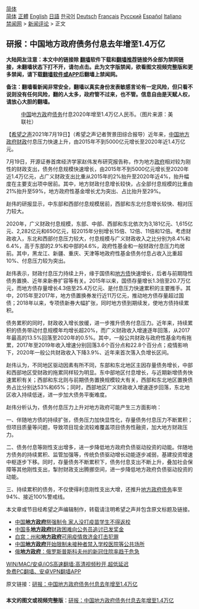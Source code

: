  <!-- 面包屑导航 --> <div class="breadcrumb"><!-- GTranslate: https://gtranslate.io/ -->  <div class="switcher notranslate">  <div class="selected">  <a href="#" onclick="return false;"> 简体</a>  </div>  <div class="option">  <a href="https://www.bannedbook.org" onclick="doGTranslate('zh-CN|zh-CN');jQuery('div.switcher div.selected a').html(jQuery(this).html());return false;" title="简体中文" class="nturl selected"> 简体</a>  <a href="https://www.bannedbook.org/zh-tw/" onclick="doGTranslate('zh-CN|zh-TW');jQuery('div.switcher div.selected a').html(jQuery(this).html());return false;" title="繁體中文" class="nturl"> 正體</a>  <a href="https://www.bannedbook.org/en/" onclick="doGTranslate('zh-CN|en');jQuery('div.switcher div.selected a').html(jQuery(this).html());return false;" title="English" class="nturl"> English</a>  <a href="https://www.bannedbook.org/ja/" onclick="doGTranslate('zh-CN|ja');jQuery('div.switcher div.selected a').html(jQuery(this).html());return false;" title="日本語" class="nturl"> 日語</a>  <a href="https://www.bannedbook.org/ko/" onclick="doGTranslate('zh-CN|ko');jQuery('div.switcher div.selected a').html(jQuery(this).html());return false;" title="한국어" class="nturl"> 한국어</a>  <a href="https://www.bannedbook.org/de/" onclick="doGTranslate('zh-CN|de');jQuery('div.switcher div.selected a').html(jQuery(this).html());return false;" title="Deutsch" class="nturl"> Deutsch</a>  <a href="https://www.bannedbook.org/fr/" onclick="doGTranslate('zh-CN|fr');jQuery('div.switcher div.selected a').html(jQuery(this).html());return false;" title="Français" class="nturl"> Français</a>  <a href="https://www.bannedbook.org/ru/" onclick="doGTranslate('zh-CN|ru');jQuery('div.switcher div.selected a').html(jQuery(this).html());return false;" title="Русский" class="nturl"> Русский</a>  <a href="https://www.bannedbook.org/es/" onclick="doGTranslate('zh-CN|es');jQuery('div.switcher div.selected a').html(jQuery(this).html());return false;" title="Español" class="nturl"> Español</a>  <a href="https://www.bannedbook.org/it/" onclick="doGTranslate('zh-CN|it');jQuery('div.switcher div.selected a').html(jQuery(this).html());return false;" title="Italiano" class="nturl"> Italiano</a>  </div>  </div>      <div class='breadcrumb-sub'><!-- Breadcrumb NavXT 6.3.0 --> <a href="https://www.bannedbook.org/" class="home">禁闻网</a> &gt; <a href="https://www.bannedbook.org/bnews/comments/" class="category">新闻评论</a> &gt; 正文</div></div><h2>研报：中国地方政府债务付息去年增至1.4万亿</h2> <p class="notice"><b>大陆网友注意：本文中的链接除 <a href="https://github.com/bannedbook/fanqiang" >翻墙</a>软件下载和<a href="https://github.com/killgcd/justmysocks/blob/master/README.md">翻墙推荐</a>链接外全部为禁网链接，未翻墙状态下打不开，请勿点击。此为文字版禁闻，欲看图文视频完整版和更多禁闻，请下载<a href="https://github.com/bannedbook/fanqiang">翻墙软件或APP</a>后翻墙上禁闻网。</p><p>备注：翻墙看新闻非常安全，翻墙以真实身份发表敏感言论有一定风险，但只看不说则没有任何风险，翻的人太多，政府管不过来，也不管。信息自由是天赋人权，请放心大胆的翻墙。</b></p>  <div class="entry"> <figure> <p><figcaption><a href="https://www.bannedbook.org/bnews/tag/%E4%B8%AD%E5%9B%BD/" class="st_tag internal_tag" rel="tag" title="标签 中国 下的日志">中国</a>地<a href="https://www.bannedbook.org/bnews/tag/%e6%96%b9%e6%94%bf/" class="st_tag internal_tag" rel="tag" title="标签 方政 下的日志">方政</a>府<a href="https://www.bannedbook.org/bnews/tag/%e5%80%ba%e5%8a%a1/" class="st_tag internal_tag" rel="tag" title="标签 债务 下的日志">债务</a>付息2020年增至1.4万亿人民币。（图片来源：美联社）</figcaption></figure> <p>【<span class='wp_keywordlink_affiliate'><a href="https://www.soundofhope.org" title="希望之声" target="_blank">希望之声</a></span>2021年7月19日】（希望之声记者贺景田综合报导）近年来，<span class='wp_keywordlink_affiliate'><a href="https://www.bannedbook.org/" title="中国" target="_blank">中国</a></span><a href="https://www.bannedbook.org/bnews/tag/%E5%9C%B0%E6%96%B9%E6%94%BF%E5%BA%9C/" class="st_tag internal_tag" rel="tag" title="标签 地方政府 下的日志">地方政府</a><a href="https://www.bannedbook.org/bnews/tag/%E8%B4%A2%E6%94%BF/" class="st_tag internal_tag" rel="tag" title="标签 财政 下的日志">财政</a>付息压力快速上升，由2015年不到5000亿元增长至2020年近1.4万亿元。</p> <p>7月19日，开源证券首席经济学家赵伟发布研究报告称，作为地方<a href="https://www.bannedbook.org/bnews/tag/%e6%94%bf%e5%ba%9c/" class="st_tag internal_tag" rel="tag" title="标签 政府 下的日志">政府</a>相对较为刚性的财政支出，债务付息规模快速增长，由2015年不到5000亿元增长至2020年近1.4万亿元，占广义财政支出比重从2015年的2%抬升至2020年近4%，抬升幅度在主要支出项中居前。其中，地方财政付息增长较快，占全部付息规模的比重由21%抬升至59%，地方政府性基金增长尤为突出、占比抬升至29%。</p> <p>赵伟的研报显示，中东部和西部付息规模居前，西部和东北付息增长较快、相对压力较大。</p>  <p>2020年，广义财政付息规模，东部、中部、西部和东北依次为3,181亿元、1,615亿元、2,282亿元和650亿元，较2015年分别增长15倍、12倍、11倍和12倍。考虑财政收入，东北和西部付息压力较大，付息规模与广义财政收入之比分别为8.4%和6.4%，高于东部的2.9%和中部的4.6%，政府性基金和一般财政付息压力均居前。其中，黑龙江、新疆、重庆、天津等地政府性基金债务付息占收入比重超10%、付息压力较为突出。</p> <p>赵伟表示，财政付息压力持续上升，缘于国债和<a href="https://www.bannedbook.org/bnews/tag/%E5%9C%B0%E6%96%B9%E5%80%BA/" class="st_tag internal_tag" rel="tag" title="标签 地方债 下的日志">地方债</a>快速增长，后者与前期隐性债务置换、近年来新券扩容等有关。2015年以来，国债存量增长1.3倍至20.7万亿元，而地方债存量增长4.3倍至25.4万亿元、是付息压力快速累积的主要推手。其中，2015年至2017年，地方债置换券发行近11万亿元，推动地方债存量超过国债；2018年以来，专项债新券大幅扩张，同时地方债到期续发，使地方债持续累积。</p> <p>债务累积的同时，财政收入增长放缓，进一步推升债务付息压力。近年来，持续累积的债务带动付息规模年均增长超20%，而广义财政收入增速逐年回落，从2017年最高的13.5%回落至2020年的0.5%。其中，一般公共财政与政府性基金均有拖累，2017年至2019年收入增速分别回落3.6个百分点和22.8个百分点；疫情影响下，2020年一般公共财政收入下降3.9%、近年来首次落入负增长区间。</p>  <p>赵伟认为，不同地区驱动因素有所不同，东部和东北地区主因存量债务增长，中部和西部地区受财政的拖累同样较为明显。东中部地区付息增长，与近期新增债务快速累积有关；西部和东北则与前期债务置换规模较大有关，西部和东北地区置换债务占比分别达53%和65%；同时，西部地区广义财政收入增速逐步回落，东北地区收入持续低迷，进一步加大债务平衡难度。</p> <p>赵伟分析认为，债务付息压力上升对地方政府可能产生三方面影响：</p> <p>一、伴随地方债的持续扩张，债务压力加快显性化，存量债务付息压力不断累积；但项目质量等问题，导致项目现金流较难覆盖项目债务性融资，加大地方财政压力。</p>  <p>二、债务付息等刚性支出增多，进一步降低地方政府负债驱动投资的动能。伴随地方债务的持续累积、监管加强等，传统负债驱动增长动能逐步减弱，基建投资增速中枢逐步下移。同时，存量债务不断累积下，债务付息支出不断上升，叠加社会保障等其他刚性支出，掣肘财政支出腾挪空间，进一步降低地方政府负债驱动投资的动能。</p> <p>三、持续累积的债务，不仅使得利息刚性支出大增，还推升<a href="https://www.bannedbook.org/bnews/tag/%E5%9C%B0%E6%96%B9%E6%94%BF%E5%BA%9C%E5%80%BA%E5%8A%A1/" class="st_tag internal_tag" rel="tag" title="标签 地方政府债务 下的日志">地方政府债务</a>率至94%、接近100%警戒线。</p> <p>本文章或节目经希望之声编辑制作，转载请注明希望之声并包含原文标题及链接。 </p>  <ul class='op-related-articles' title='相关阅读'> <li><a href='https://www.bannedbook.org/bnews/worldnews/20210718/1589162.html' target='_blank'>中国<b>地方政府</b>祭强制令 家人没打疫苗学生不得返校</a></li> <li><a href='https://www.bannedbook.org/bnews/baitai/20210713/1586346.html' target='_blank'>中国多<b>地方政府</b>财政困难向公务员追讨已发奖金</a></li> <li><a href='https://www.bannedbook.org/bnews/cnnews/20210713/1585840.html' target='_blank'>白宫：州和<b>地方政府</b>可用疫情救济金打击犯罪</a></li> <li><a href='https://www.bannedbook.org/bnews/baitai/20210712/1585593.html' target='_blank'>中国<b>地方政府</b>开始限制未接种者禁入学校医院等公共场所</a></li> <li><a href='https://www.bannedbook.org/bnews/baitai/20210621/1571188.html' target='_blank'>俄<b>地方政府</b>：俄罗斯普斯科夫州的新冠住院率趋于危急</a></li> </ul> <p class="texttj"> <a href="https://github.com/bannedbook/fanqiang/wiki/V2ray%E6%9C%BA%E5%9C%BA" target="_blank">WIN/MAC/安卓/iOS高速翻墙:高清视频秒开,超低延迟</a><br/> <a href="https://github.com/bannedbook/fanqiang/wiki/%E7%A6%81%E9%97%BB%E7%BD%91%E5%AE%89%E5%8D%93%E7%BF%BB%E5%A2%99%E6%96%B0%E9%97%BBAPP" target="_blank">免费PC翻墙、安卓VPN翻墙APP</a></p><p>原文链接：<a class="src_link"  href="https://www.soundofhope.org/post/527183" target="_blank">研报：中国地方政府债务付息去年增至1.4万亿</a></p><a name='sharetosocial'></a>  <div style="margin-bottom:5px;padding-bottom:5px;clear:both"> <div id="archive-pix-1" class="banner-ads"> <!-- AuctionX Display platform tag START --> <div id="26318x728x90x621x_ADSLOT2" clicktrack="%%CLICK_URL_ESC%%"></div> <!-- AuctionX Display platform tag END --> </div> <div id="archive-pix-2" class="banner-ads"> <!-- AuctionX Display platform tag START --> <div id="26315x300x250x621x_ADSLOT2" clicktrack="%%CLICK_URL_ESC%%"></div> <!-- AuctionX Display platform tag END --> </div> </div>  <div id="archive-pix-1" class="banner-ads"> <!-- AuctionX Display platform tag START --> <div id="26318x728x90x621x_ADSLOT3" clicktrack="%%CLICK_URL_ESC%%"></div> <!-- AuctionX Display platform tag END --> </div> <div><b>本文的图文或视频完整版</b>：<a href='https://www.bannedbook.org/bnews/comments/20210720/1590374.html'>研报：中国地方政府债务付息去年增至1.4万亿</a></div>  </div><!--END ENTRY--> 
